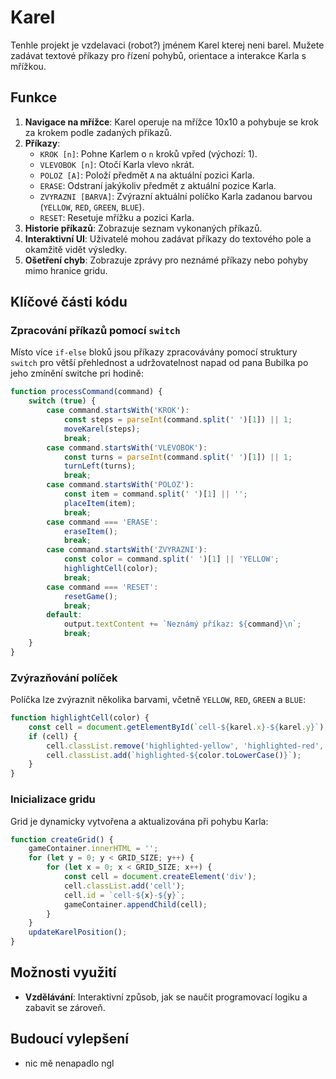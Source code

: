 # Karel

Tenhle projekt je vzdelavaci (robot?) jménem Karel kterej neni barel. Mužete zadávat textové příkazy pro řízení pohybů, orientace a interakce Karla s mřížkou.

## Funkce

1. **Navigace na mřížce**: Karel operuje na mřížce 10x10 a pohybuje se krok za krokem podle zadaných příkazů.
2. **Příkazy**:
   - `KROK [n]`: Pohne Karlem o `n` kroků vpřed (výchozí: 1).
   - `VLEVOBOK [n]`: Otočí Karla vlevo `n`krát.
   - `POLOZ [A]`: Položí předmět `A` na aktuální pozici Karla.
   - `ERASE`: Odstraní jakýkoliv předmět z aktuální pozice Karla.
   - `ZVYRAZNI [BARVA]`: Zvýrazní aktuální políčko Karla zadanou barvou (`YELLOW`, `RED`, `GREEN`, `BLUE`).
   - `RESET`: Resetuje mřížku a pozici Karla.
3. **Historie příkazů**: Zobrazuje seznam vykonaných příkazů.
4. **Interaktivní UI**: Uživatelé mohou zadávat příkazy do textového pole a okamžitě vidět výsledky.
5. **Ošetření chyb**: Zobrazuje zprávy pro neznámé příkazy nebo pohyby mimo hranice gridu.

## Klíčové části kódu

### Zpracování příkazů pomocí `switch`
Místo více `if-else` bloků jsou příkazy zpracovávány pomocí struktury `switch` pro větší přehlednost a udržovatelnost
napad od pana Bubilka po jeho zmínění switche pri hodině:

```javascript
function processCommand(command) {
    switch (true) {
        case command.startsWith('KROK'):
            const steps = parseInt(command.split(' ')[1]) || 1;
            moveKarel(steps);
            break;
        case command.startsWith('VLEVOBOK'):
            const turns = parseInt(command.split(' ')[1]) || 1;
            turnLeft(turns);
            break;
        case command.startsWith('POLOZ'):
            const item = command.split(' ')[1] || '';
            placeItem(item);
            break;
        case command === 'ERASE':
            eraseItem();
            break;
        case command.startsWith('ZVYRAZNI'):
            const color = command.split(' ')[1] || 'YELLOW';
            highlightCell(color);
            break;
        case command === 'RESET':
            resetGame();
            break;
        default:
            output.textContent += `Neznámý příkaz: ${command}\n`;
            break;
    }
}
```

### Zvýrazňování políček
Políčka lze zvýraznit několika barvami, včetně `YELLOW`, `RED`, `GREEN` a `BLUE`:

```javascript
function highlightCell(color) {
    const cell = document.getElementById(`cell-${karel.x}-${karel.y}`);
    if (cell) {
        cell.classList.remove('highlighted-yellow', 'highlighted-red', 'highlighted-green', 'highlighted-blue');
        cell.classList.add(`highlighted-${color.toLowerCase()}`);
    }
}
```

### Inicializace gridu
Grid je dynamicky vytvořena a aktualizována při pohybu Karla:

```javascript
function createGrid() {
    gameContainer.innerHTML = '';
    for (let y = 0; y < GRID_SIZE; y++) {
        for (let x = 0; x < GRID_SIZE; x++) {
            const cell = document.createElement('div');
            cell.classList.add('cell');
            cell.id = `cell-${x}-${y}`;
            gameContainer.appendChild(cell);
        }
    }
    updateKarelPosition();
}
```

## Možnosti využití

- **Vzdělávání**: Interaktivní způsob, jak se naučit programovací logiku a zabavit se zároveň.

## Budoucí vylepšení

- nic mě nenapadlo ngl


